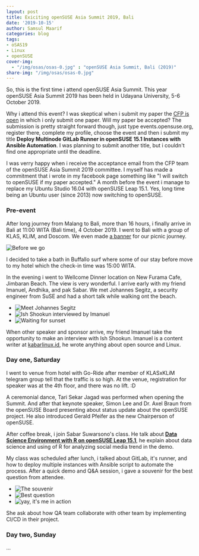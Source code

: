 ```yaml
---
layout: post
title: Exiciting openSUSE Asia Summit 2019, Bali
date: '2019-10-15'
author: Samsul Maarif
categories: blog
tags:
- oSAS19
- Linux
- openSUSE
cover-img:
  - "/img/osas/osas-0.jpg" : "openSUSE Asia Summit, Bali (2019)"
share-img: "/img/osas/osas-0.jpg"
---
```



So, this is the first time i attend openSUSE Asia Summit. This year openSUSE Asia Summit 2019 has been held in Udayana University, 5-6 October 2019.

Why i attend this event? I was skeptical when i submit my paper the [CFP is open](https://news.opensuse.org/2019/05/01/opensuse-asia-summit-2019-bali-call-for-proposals-is-open/) in which i only submit one paper. Will my paper be accepted? The submission is pretty straight forward though, just type events.opensuse.org, register there, complete my profile, choose the event and then i submit my title **Deploy Multinode GitLab Runner in openSUSE 15.1 Instances with Ansible Automation**. I was planning to submit another title, but i couldn't find one appropriate until the deadline.

I was verry happy when i receive the acceptance email from the CFP team of the openSUSE Asia Summit 2019 committee. I myself has made a commitment that i wrote in my facebook page something like "I will switch to openSUSE if my paper accepted." A month before the event i manage to replace my Ubuntu Studio 16.04 with openSUSE Leap 15.1. Yes, long time being an Ubuntu user (since 2013) now switching to openSUSE.

### Pre-event

After long journey from Malang to Bali, more than 16 hours, i finally arrive in Bali at 11:00 WITA (Bali time), 4 October 2019. I went to Bali with a group of KLAS, KLiM, and Doscom. We even made [a banner](https://github.com/hervyqa/artwork-documentation/blob/master/klasxklim/banner-2x1m.png) for our picnic journey.

![Before we go](/img/osas/osas-1.jpg)

I decided to take a bath in Buffallo surf where some of our stay before move to my hotel which the check-in time was 15:00 WITA.


In the evening i went to Wellcome Dinner location on New Furama Cafe, Jimbaran Beach. The view is very wonderful. I arrive early with my friend Imanuel, Andhika, and pak Sabar. We met Johannes Segitz, a security engineer from SuSE and had a short talk while walking ont the beach.

* ![Meet Johannes Segitz](/img/osas/osas-2.jpg)
* ![Ish Shookun interviewed by Imanuel](/img/osas/osas-3.jpg)
* ![Waiting for sunset](/img/osas/osas-4.jpg)

When other speaker and sponsor arrive, my friend Imanuel take the opportunity to make an interview with Ish Shookun. Imanuel is a content writer at [kabarlinux.id](https://kabarlinux.id), he wrote anything about open source and Linux.

### Day one, Saturday

I went to venue from hotel with Go-Ride after member of KLASxKLiM telegram group tell that the traffic is so high. At the venue, registration for speaker was at the 4th floor, and there was no lift. :D

A ceremonial dance, Tari Sekar Jagad was performed when opening the Summit. And after that keynote speaker, Simon Lee and Dr. Axel Braun from the openSUSE Board presenting about status update about the openSUSE project. He also introduced Gerald Pfeifer as the new Chairperson of openSUSE.

After coffee break, i join Sabar Suwarsono's class. He talk about [**Data Science Environment with R on openSUSE Leap 15.1**](https://events.opensuse.org/conferences/summitasia19/program/proposals/2591), he explain about data science and using of R for analyzing social media trend in the demo.

My class was scheduled after lunch, i talked about GitLab, it's runner, and how to deploy multiple instances with Ansible script to automate the process. After a quick demo and Q&A session, i gave a souvenir for the best question from attendee.

* ![The souvenir](/img/osas/osas-7.jpg)
* ![Best question](/img/osas/osas-5.jpg)
* ![yay, it's me in action](/img/osas/osas-6.jpg)

She ask about how QA team collaborate with other team by implementing CI/CD in their project.

### Day two, Sunday

...
